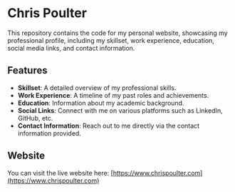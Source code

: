 # Chris Poulter

This repository contains the code for my personal website, showcasing my professional profile, including my skillset, work experience, education, social media links, and contact information.

## Features

- **Skillset**: A detailed overview of my professional skills.
- **Work Experience**: A timeline of my past roles and achievements.
- **Education**: Information about my academic background.
- **Social Links**: Connect with me on various platforms such as LinkedIn, GitHub, etc.
- **Contact Information**: Reach out to me directly via the contact information provided.

## Website

You can visit the live website here: [https://www.chrispoulter.com](https://www.chrispoulter.com)

